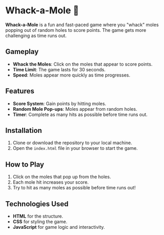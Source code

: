 # Whack-a-Mole 🦔

**Whack-a-Mole** is a fun and fast-paced game where you "whack" moles popping out of random holes to score points. The game gets more challenging as time runs out.

## Gameplay

- **Whack the Moles**: Click on the moles that appear to score points.
- **Time Limit**: The game lasts for 30 seconds.
- **Speed**: Moles appear more quickly as time progresses.

## Features

- **Score System**: Gain points by hitting moles.
- **Random Mole Pop-ups**: Moles appear from random holes.
- **Timer**: Complete as many hits as possible before time runs out.

## Installation

1. Clone or download the repository to your local machine.
2. Open the `index.html` file in your browser to start the game.

## How to Play

1. Click on the moles that pop up from the holes.
2. Each mole hit increases your score.
3. Try to hit as many moles as possible before time runs out!

## Technologies Used

- **HTML** for the structure.
- **CSS** for styling the game.
- **JavaScript** for game logic and interactivity.

